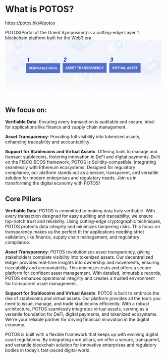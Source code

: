 # What is POTOS?

https://potos.hk/#/potos

POTOS(Portal of the Orient Symposium) is a cutting-edge Layer 1 blockchain platform built for the Web3 era.
![](../_static/concepts/potos.png)


## We focus on:

**Verifiable Data**: Ensuring every transaction is auditable and secure, ideal for applications like finance and supply chain management.

**Asset Transparency**: Providing full visibility into tokenized assets, enhancing traceability and accountability.

**Support for Stablecoins and Virtual Assets**: Offering tools to manage and transact stablecoins, fostering innovation in DeFi and digital payments.
Built on the FISCO BCOS framework, POTOS is Solidity-compatible, integrating seamlessly with Ethereum ecosystems. Designed for regulatory compliance, our platform stands out as a secure, transparent, and versatile solution for modern enterprises and regulatory needs.
Join us in transforming the digital economy with POTOS!

## Core Pillars

**Verifiable Data**:
POTOS is committed to making data truly verifiable. With every transaction designed for easy auditing and traceability, we ensure top-notch trust and reliability. Using cutting-edge cryptographic techniques, POTOS protects data integrity and minimizes tampering risks. This focus on transparency makes us the perfect fit for applications needing strict validation, like finance, supply chain management, and regulatory compliance.

**Asset Transparency**:
POTOS revolutionizes asset transparency, giving stakeholders complete visibility into tokenized assets. Our decentralized ledger provides real-time insights into ownership and movements, ensuring traceability and accountability. This minimizes risks and offers a secure platform for confident asset management. With detailed, immutable records, POTOS enhances operational integrity and creates a trusted environment for transparent asset management.

**Support for Stablecoins and Virtual Assets**:
POTOS is built to embrace the rise of stablecoins and virtual assets. Our platform provides all the tools you need to issue, manage, and trade stablecoins efficiently. With a robust architecture, POTOS seamlessly integrates virtual assets, serving as a versatile foundation for DeFi, digital payments, and tokenized ecosystems. We're your reliable partner for driving financial innovation in the digital economy.

POTOS is built with a flexible framework that keeps up with evolving digital asset regulations. By integrating core pillars, we offer a secure, transparent, and versatile blockchain solution for innovative enterprises and regulatory bodies in today’s fast-paced digital world.
